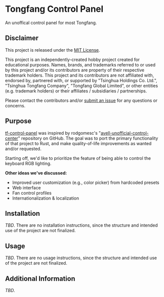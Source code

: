 # Tongfang Control Panel

An unoffical control panel for most Tongfang.

## Disclaimer

This project is released under the [MIT License][1].

This project is an independently-created hobby project created for
educational purposes. Names, brands, and trademarks referred to or used
by this project and/or its contributors are property of their respective
trademark holders. This project and its contributors are not affiliated
with, endorsed by, partnered with, or supported by "Tsinghua Holdings
Co. Ltd.", "Tsinghua Tongfang Company", "Tongfang Global Limited", or
other entities (e.g. trademark holders) or their affiliates /
subsidiaries / partnerships.

Please contact the contributors and/or [submit an issue][2] for any
questions or concerns.

## Purpose

[tf-control-panel][3] was inspired by rodgomesc's
"[avell-unofficial-control-center][4]" repository on GitHub. The goal
was to port the primary functionality of that project to Rust, and make
quality-of-life improvements as wanted and/or requested.

Starting off, we'd like to prioritize the feature of being able to
control the keyboard RGB lighting.

**Other ideas we've discussed:**

  - Improved user customization (e.g., color picker) from hardcoded
    presets
  - Web interface
  - Fan control profiles
  - Internationalization & localization

## Installation

_TBD_. There are no installation instructions, since the structure and
intended use of the project are not finalized.

## Usage

_TBD_. There are no usage instructions, since the structure and
intended use of the project are not finalized.

## Additional Information

_TBD_.

[1]: https://github.com/ProjectInitiative/tf-control-panel/blob/main/LICENSE.txt "GitHub Repository License"
[2]: https://github.com/ProjectInitiative/tf-control-panel/issues "GitHub Repository Issues"
[3]: https://github.com/ProjectInitiative/tf-control-panel "GitHub Repository"
[4]: https://github.com/rodgomesc/avell-unofficial-control-center "rodgomesc@github.com:avell-unofficial-control-center"
